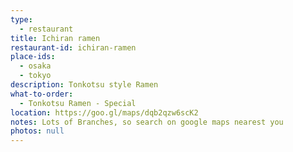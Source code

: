 ```yaml
---
type: 
  - restaurant
title: Ichiran ramen
restaurant-id: ichiran-ramen
place-ids:
  - osaka
  - tokyo 
description: Tonkotsu style Ramen
what-to-order:
  - Tonkotsu Ramen - Special
location: https://goo.gl/maps/dqb2qzw6scK2
notes: Lots of Branches, so search on google maps nearest you
photos: null
---
```


